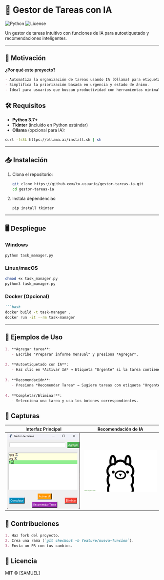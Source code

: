 # 📝 Gestor de Tareas con IA

![Python](https://img.shields.io/badge/Python-3.7%2B-blue)
![License](https://img.shields.io/badge/License-MIT-green)

Un gestor de tareas intuitivo con funciones de IA para autoetiquetado y recomendaciones inteligentes.

---

## 🚀 Motivación


**¿Por qué este proyecto?**  
```markdown
- Automatiza la organización de tareas usando IA (Ollama) para etiquetado inteligente.  
- Simplifica la priorización basada en urgencia y estado de ánimo.  
- Ideal para usuarios que buscan productividad con herramientas minimalistas. 
```

##  🛠️ Requisitos

- **Python 3.7+**  
- **Tkinter** (incluido en Python estándar)  
- **Ollama** (opcional para IA):  
```bash
curl -fsSL https://ollama.ai/install.sh | sh
```

---

## 📥 Instalación


1. Clona el repositorio:
   ```bash
   git clone https://github.com/tu-usuario/gestor-tareas-ia.git
   cd gestor-tareas-ia
   ```
2. Instala dependencias:
    ```bash
    pip install tkinter
    ```

---

## 🖥️ Despliegue

### Windows
```bash
python task_manager.py
```
### Linux/macOS
```bash
chmod +x task_manager.py
python3 task_manager.py
```
### Docker (Opcional)
```markdown
```bash
docker build -t task-manager .
docker run -it --rm task-manager
```

---

## 🎯 Ejemplos de Uso

```markdown
1. **Agregar tarea**:  
   - Escribe "Preparar informe mensual" y presiona *Agregar*.  

2. **Autoetiquetado con IA**:  
   - Haz clic en *Activar IA* → Etiqueta "Urgente" si la tarea contiene palabras clave.  

3. **Recomendación**:  
   - Presiona *Recomendar Tarea* → Sugiere tareas con etiqueta "Urgente" primero.  

4. **Completar/Eliminar**:  
   - Selecciona una tarea y usa los botones correspondientes.  
```
## 📸 Capturas
| Interfaz Principal | Recomendación de IA |
|--------------------|---------------------|
| ![Interfaz](Interfaz.png) | ![Recomendación](ia.png) |

##  🤝 Contribuciones

```markdown
1. Haz fork del proyecto.  
2. Crea una rama (`git checkout -b feature/nueva-funcion`).  
3. Envía un PR con tus cambios.   
```
##  📜 Licencia

MIT © [SAMUEL]  

